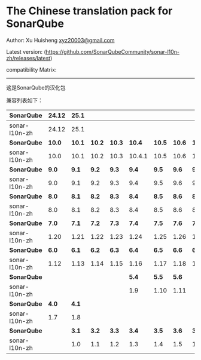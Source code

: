 The Chinese translation pack for SonarQube
=======

Author: Xu Huisheng <xyz20003@gmail.com>

Latest version: (https://github.com/SonarQubeCommunity/sonar-l10n-zh/releases/latest)

compatibility Matrix:

---

这是SonarQube的汉化包

兼容列表如下：

**SonarQube** |**24.12**|**25.1**   |           |           |           |           |           |           |           |           |
--------------|---------|-----------|-----------|-----------|-----------|-----------|-----------|-----------|-----------|-----------|
sonar-l10n-zh |24.12    |25.1       |           |           |           |           |           |           |           |           |
**SonarQube** |**10.0** |**10.1**   |**10.2**   |**10.3**   |**10.4**   |**10.5**   |**10.6**   |**10.7**   |           |           |
sonar-l10n-zh |10.0     |10.1       |10.2       |10.3       |10.4.1     |10.5       |10.6       |10.7       |           |           |
**SonarQube** |**9.0**  |**9.1**    |**9.2**    |**9.3**    |**9.4**    |**9.5**    |**9.6**    |**9.7**    |**9.8**    |**9.9**    |
sonar-l10n-zh |9.0      |9.1        |9.2        |9.3        |9.4        |9.5        |9.6        |9.7        |9.8        |9.9        |
**SonarQube** |**8.0**  |**8.1**    |**8.2**    |**8.3**    |**8.4**    |**8.5**    |**8.6**    |**8.7**    |**8.8**    |**8.9**    |
sonar-l10n-zh |8.0      |8.1        |8.2        |8.3        |8.4        |8.5        |8.6        |8.7        |8.8        |8.9        |
**SonarQube** |**7.0**  |**7.1**    |**7.2**    |**7.3**    |**7.4**    |**7.5**    |**7.6**    |**7.7**    |**7.8**    |**7.9**    |
sonar-l10n-zh |1.20     |1.21       |1.22       |1.23       |1.24       |1.25       |1.26       |1.27       |1.28       |1.29       |
**SonarQube** |**6.0**  |**6.1**    |**6.2**    |**6.3**    |**6.4**    |**6.5**    |**6.6**    |**6.7**    |           |           |
sonar-l10n-zh |1.12     |1.13       |1.14       |1.15       |1.16       |1.17       |1.18       |1.19       |           |           |
**SonarQube** |         |           |           |           |**5.4**    |**5.5**    |**5.6**    |           |           |           |
sonar-l10n-zh |         |           |           |           |1.9        |1.10       |1.11       |           |           |           |
**SonarQube** |**4.0**  |**4.1**    |           |           |           |           |           |           |           |           |
sonar-l10n-zh |1.7      |1.8        |           |           |           |           |           |           |           |           |
**SonarQube** |         |**3.1**    |**3.2**    |**3.3**    |**3.4**    |**3.5**    |**3.6**    |**3.7**    |           |           |
sonar-l10n-zh |         |1.0        |1.1        |1.2        |1.3        |1.4        |1.5        |1.6        |           |           |

